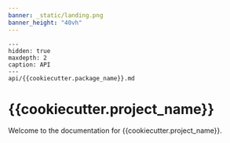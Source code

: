```yaml
---
banner: _static/landing.png
banner_height: "40vh"
---
```


```{toctree}
---
hidden: true
maxdepth: 2
caption: API
---
api/{{cookiecutter.package_name}}.md
```

# {{cookiecutter.project_name}}

Welcome to the documentation for {{cookiecutter.project_name}}.
